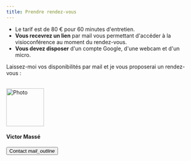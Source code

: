 ```yaml
---
title: Prendre rendez-vous
---
```


- Le tarif est de <span class="badge badge-success">80 €</span> pour 60 minutes d'entretien.
- **Vous recevrez un lien** par mail vous permettant d'accéder à la visioconférence au moment du rendez-vous.
- **Vous devez disposer** d'un compte Google, d'une webcam et d'un micro.

Laissez-moi vos disponibilités par mail et je vous proposerai un rendez-vous :

<div class="media" style="margin-top: 2rem;">
  <img src="/img/photo.jpg" width=100 class="mr-3 border border-dark" alt="Photo">
  <div class="media-body">
    <h4>Victor Massé</h4>
    <button type="button" class="btn btn-primary btn-sm" onclick="window.open('mailto:mettaconseil@gmail.com')">Contact <i class="material-icons">mail_outline</i></button>
    <!-- <code>contact@mettaconseil.fr</code> -->
  </div>
</div>
